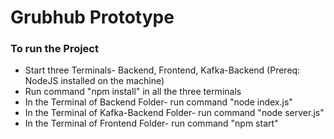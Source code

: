# Grubhub Prototype

### To run the Project
*  Start three Terminals- Backend, Frontend, Kafka-Backend (Prereq: NodeJS installed on the machine)
*  Run command "npm install" in all the three terminals
*  In the Terminal of Backend Folder- run command "node index.js"
*  In the Terminal of Kafka-Backend Folder- run command "node server.js"
*  In the Terminal of Frontend Folder- run command "npm start"

